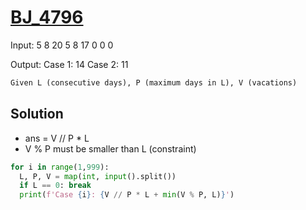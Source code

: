 # [BJ_4796](https://acmicpc.net/problem/4796)

Input:
5 8 20
5 8 17
0 0 0

Output:
Case 1: 14
Case 2: 11

```txt
Given L (consecutive days), P (maximum days in L), V (vacations)
```

## Solution

* ans = V // P * L
* V % P must be smaller than L (constraint)

```py
for i in range(1,999):
  L, P, V = map(int, input().split())
  if L == 0: break
  print(f'Case {i}: {V // P * L + min(V % P, L)}')
```
